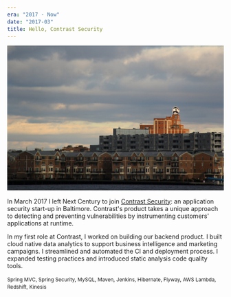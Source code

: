 ```yaml
---
era: "2017 - Now"
date: "2017-03"
title: Hello, Contrast Security
---
```


![Contrast Security's office at Natty Boh Tower in Baltimore](./boh-tower.jpg)

In March 2017 I left Next Century to join
[Contrast Security](https://www.contrastsecurity.com/): an application security
start-up in Baltimore. Contrast's product takes a unique approach to detecting
and preventing vulnerabilities by instrumenting customers' applications at
runtime.

In my first role at Contrast, I worked on building our backend product. I built
cloud native data analytics to support business intelligence and marketing
campaigns. I streamlined and automated the CI and deployment process. I expanded
testing practices and introduced static analysis code quality tools.

<small>Spring MVC, Spring Security, MySQL, Maven, Jenkins, Hibernate, Flyway,
AWS Lambda, Redshift, Kinesis</small>

